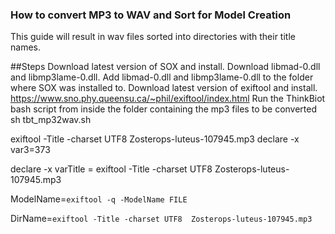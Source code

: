 ### How to convert MP3 to WAV and Sort for Model Creation
This guide will result in wav files sorted into directories with their title names. 

##Steps
Download latest version of SOX and install.
Download libmad-0.dll and libmp3lame-0.dll. 
Add libmad-0.dll and libmp3lame-0.dll to the folder where SOX was installed to.
Download latest version of exiftool and install. https://www.sno.phy.queensu.ca/~phil/exiftool/index.html
Run the ThinkBiot bash script from inside the folder containing the mp3 files to be converted
sh tbt_mp32wav.sh

exiftool -Title -charset UTF8  Zosterops-luteus-107945.mp3
declare -x var3=373

declare -x varTitle = exiftool -Title -charset UTF8  Zosterops-luteus-107945.mp3

ModelName=`exiftool -q -ModelName FILE`

DirName=`exiftool -Title -charset UTF8  Zosterops-luteus-107945.mp3`

